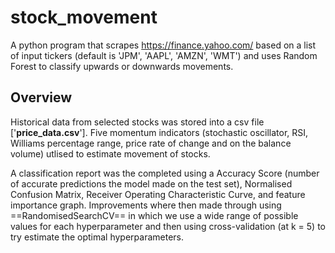 # stock_movement
A python program that scrapes https://finance.yahoo.com/ based on a list of input tickers (default is 'JPM', 'AAPL', 'AMZN', 'WMT') and uses Random Forest to classify upwards or downwards movements.

## Overview
Historical data from selected stocks was stored into a csv file ['**price_data.csv**']. Five momentum indicators (stochastic oscillator, RSI, Williams percentage range, 
price rate of change and on the balance volume) utlised to estimate movement of stocks. 

A classification report was the completed using a Accuracy Score (number of accurate predictions the model made on the test set),
Normalised Confusion Matrix, Receiver Operating Characteristic Curve, and feature importance graph. Improvements where then made through using ==RandomisedSearchCV== in which we use a wide range of possible values for each hyperparameter and then using cross-validation (at k = 5) to try estimate the optimal hyperparameters.
